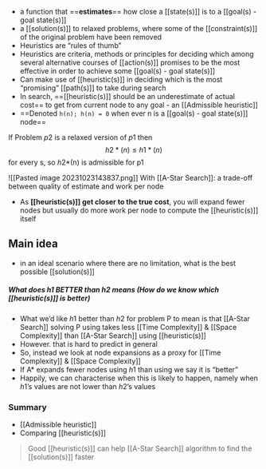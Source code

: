 - a function that ==**estimates**== how close a [[state(s)]] is to a [[goal(s) - goal state(s)]]
- a [[solution(s)]] to relaxed problems, where some of the [[constraint(s)]] of the original problem have been removed
- Heuristics are “rules of thumb”
- Heuristics are criteria, methods or principles for deciding which among several alternative courses of [[action(s)]] promises to be the most effective in order to achieve some [[goal(s) - goal state(s)]]
- Can make use of [[heuristic(s)]] in deciding which is the most “promising” [[path(s)]] to take during search
- In search, ==[[heuristic(s)]] should be an underestimate of actual cost== to get from current node to any goal - an [[Admissible heuristic]]
- ==Denoted `h(n); h(n) = 0` when ever n is a [[goal(s) - goal state(s)]] node==

If Problem $p2$ is a relaxed version of $p1$ then
$$ h2*(n) ≤ h1*(n) $$
for every s, so $h2$*(n) is admissible for p1

![[Pasted image 20231023143837.png]]
With [[A-Star Search]]: a trade-off between quality of estimate and work per node
- As **[[heuristic(s)]] get closer to the true cost**, you will expand fewer nodes but usually do more work per node to compute the [[heuristic(s)]] itself
## Main idea
- in an ideal scenario where there are no limitation, what is the best possible [[solution(s)]]
##### What does $h1$ BETTER than $h2$ means (How do we know which [[heuristic(s)]] is better)
- What we’d like $h1$ better than $h2$ for problem P to mean is that [[A-Star Search]] solving P using takes less [[Time Complexity]] & [[Space Complexity]] than [[A-Star Search]] using [[heuristic(s)]]
- However. that is hard to predict in general
- So, instead we look at node expansions as a proxy for [[Time Complexity]] & [[Space Complexity]]
- If A* expands fewer nodes using $h1$ than using we say it is “better”
- Happily, we can characterise when this is likely to happen, namely when $h1$’s values are not lower than $h2$’s values
### Summary
- [[Admissible heuristic]]
- Comparing [[heuristic(s)]]
> Good [[heuristic(s)]] can help [[A-Star Search]] algorithm to find the [[solution(s)]] faster